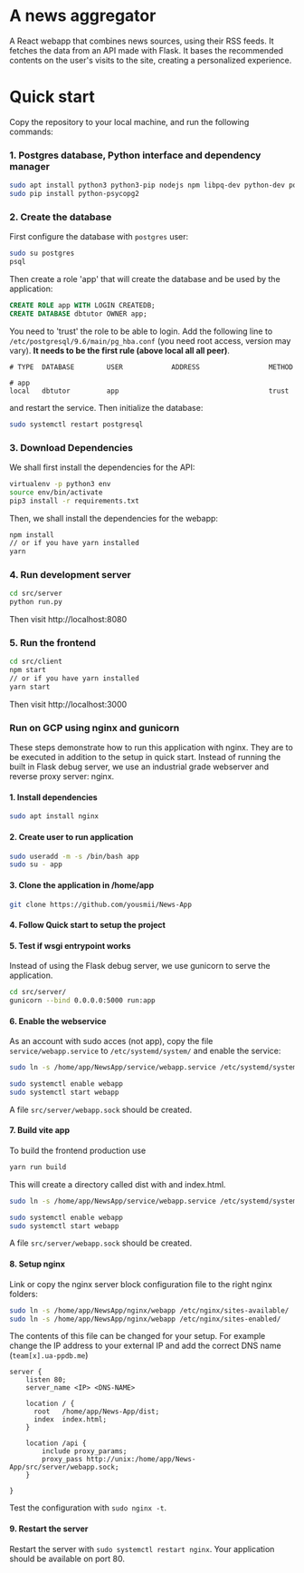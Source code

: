 # A news aggregator

A React webapp that combines news sources, using their RSS feeds. It fetches the data from an API made with Flask. It bases the recommended contents on the user's visits to the site, creating a personalized experience.

# Quick start

Copy the repository to your local machine, and run the following commands:

### 1. Postgres database, Python interface and dependency manager

```bash
sudo apt install python3 python3-pip nodejs npm libpq-dev python-dev postgresql
sudo pip install python-psycopg2
```

### 2. Create the database

First configure the database with `postgres` user:

```bash
sudo su postgres
psql
```

Then create a role 'app' that will create the database and be used by the application:

```sql
CREATE ROLE app WITH LOGIN CREATEDB;
CREATE DATABASE dbtutor OWNER app;
```

You need to 'trust' the role to be able to login. Add the following line to `/etc/postgresql/9.6/main/pg_hba.conf` (you need root access, version may vary). **It needs to be the first rule (above local all all peer)**.

```
# TYPE  DATABASE        USER            ADDRESS                 METHOD

# app
local   dbtutor         app                                     trust
```

and restart the service. Then initialize the database:

```bash
sudo systemctl restart postgresql
```

### 3. Download Dependencies

We shall first install the dependencies for the API:

```bash
virtualenv -p python3 env
source env/bin/activate
pip3 install -r requirements.txt
```

Then, we shall install the dependencies for the webapp:

```bash
npm install
// or if you have yarn installed
yarn
```

### 4. Run development server

```bash
cd src/server
python run.py
```

Then visit http://localhost:8080

### 5. Run the frontend

```bash
cd src/client
npm start
// or if you have yarn installed
yarn start
```

Then visit http://localhost:3000

### Run on GCP using nginx and gunicorn

These steps demonstrate how to run this application with nginx. They are to be executed in addition to the setup in quick start. Instead of running the built in Flask debug server, we use an industrial grade webserver and reverse proxy server: nginx.


#### 1. Install dependencies
```bash
sudo apt install nginx
```


#### 2. Create user to run application
```bash
sudo useradd -m -s /bin/bash app
sudo su - app
```


#### 3. Clone the application in /home/app
```bash
git clone https://github.com/yousmii/News-App
```


#### 4. Follow Quick start to setup the project


#### 5. Test if wsgi entrypoint works
Instead of using the Flask debug server, we use gunicorn to serve the application.
```bash
cd src/server/
gunicorn --bind 0.0.0.0:5000 run:app
```


#### 6. Enable the webservice
As an account with sudo acces (not app), copy the file `service/webapp.service` to `/etc/systemd/system/` and enable the service:

```bash
sudo ln -s /home/app/NewsApp/service/webapp.service /etc/systemd/system/

sudo systemctl enable webapp
sudo systemctl start webapp
```
A file `src/server/webapp.sock` should be created.


#### 7. Build vite app
To build the frontend production use
```bash
yarn run build
```
This will create a directory called dist with and index.html.

```bash
sudo ln -s /home/app/NewsApp/service/webapp.service /etc/systemd/system/

sudo systemctl enable webapp
sudo systemctl start webapp
```
A file `src/server/webapp.sock` should be created.
#### 8. Setup nginx
Link or copy the nginx server block configuration file to the right nginx folders:
```bash
sudo ln -s /home/app/NewsApp/nginx/webapp /etc/nginx/sites-available/
sudo ln -s /home/app/NewsApp/nginx/webapp /etc/nginx/sites-enabled/
```

The contents of this file can be changed for your setup. For example change the IP address to your external IP and add the correct DNS name (`team[x].ua-ppdb.me`)
```
server {
    listen 80;
    server_name <IP> <DNS-NAME>

    location / {
      root   /home/app/News-App/dist;
      index  index.html;
    }

    location /api {
        include proxy_params;
        proxy_pass http://unix:/home/app/News-App/src/server/webapp.sock;
    }

}
```

Test the configuration with `sudo nginx -t`.


#### 9. Restart the server

Restart the server with `sudo systemctl restart nginx`. Your application should be available on port 80.
